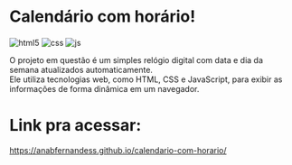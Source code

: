 # Calendário com horário! 
<div style="display: inline_block">
  <img align="center" alt="html5" src="https://img.shields.io/badge/HTML5-E34F26?style=for-the-badge&logo=html5&logoColor=white" />
  <img align="center" alt="css" src="https://img.shields.io/badge/CSS3-1572B6?style=for-the-badge&logo=css3&logoColor=white" />
  <img align="center" alt="js" src="https://img.shields.io/badge/JavaScript-F7DF1E?style=for-the-badge&logo=javascript&logoColor=black" />
</br>



  <p>O projeto em questão é um simples relógio digital com data e dia da semana atualizados automaticamente.<br>Ele utiliza tecnologias web, como HTML, CSS e JavaScript, para exibir as informações de forma dinâmica em um navegador.</p>


  # Link pra acessar: 
   https://anabfernandess.github.io/calendario-com-horario/
